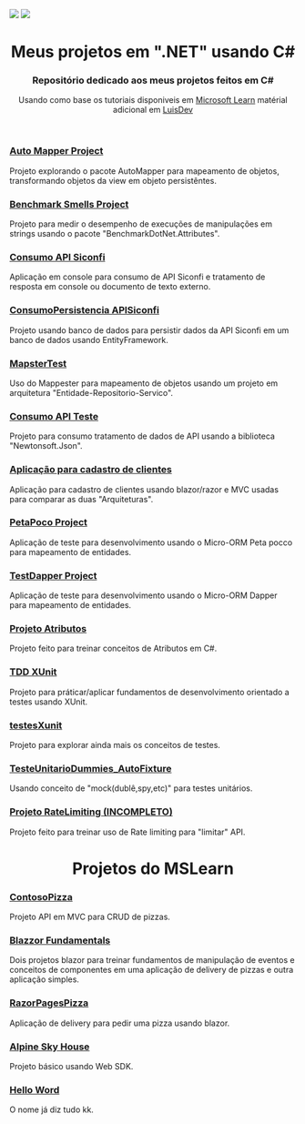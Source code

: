 <p>
 <img src="https://img.shields.io/badge/C%23-239120?style=for-the-badge&logo=c-sharp&logoColor=white">
 <img src="https://img.shields.io/badge/.NET-5C2D91?style=for-the-badge&logo=.net&logoColor=white">
</p>


<h1 align="center">Meus projetos em ".NET" usando C# </h1>
<h3 align="center">Repositório dedicado aos meus projetos feitos em C# </h3>
<p  align="center">Usando como base os tutoriais disponiveis em <a href="https://learn.microsoft.com/en-us/training/" target="_blank">Microsoft Learn</a> matérial adicional em <a href="https://www.luisdev.com.br/" target="_blank">LuisDev<a/></p>



<br>
<h3><a href="https://github.com/TarcisioOliveira2021/.NETProject/tree/main/AutoMapperProject">Auto Mapper Project </a></h3>
<p> Projeto explorando o pacote AutoMapper para mapeamento de objetos, transformando objetos da view em objeto persistêntes.</p>

<h3><a href="https://github.com/TarcisioOliveira2021/.NETProject/tree/main/Benchmark_smells">Benchmark Smells Project </a></h3>
<p> Projeto para medir o desempenho de execuções de manipulações em strings usando o pacote "BenchmarkDotNet.Attributes".</p>

<h3><a href="https://github.com/TarcisioOliveira2021/.NETProject/tree/main/ConsumoAPIsinconfi">Consumo API Siconfi</a></h3>
<p> Aplicação em console para consumo de API Siconfi e tratamento de resposta em console ou documento de texto externo.</p>

<h3><a href="https://github.com/TarcisioOliveira2021/.NETProject/tree/main/ConsumoPersistenciaAPISiconfi">ConsumoPersistencia APISiconfi</a></h3>
<p> Projeto usando banco de dados para persistir dados da API Siconfi em um banco de dados usando EntityFramework.</p>

<h3><a href="https://github.com/TarcisioOliveira2021/.NETProject/tree/main/MapsterTest">MapsterTest</a></h3>
<p> Uso do Mappester para mapeamento de objetos usando um projeto em arquitetura "Entidade-Repositorio-Servico".</p>

<h3><a href="https://github.com/TarcisioOliveira2021/.NETProject/tree/main/ConsumoDeApiTeste">Consumo API Teste</a></h3>
<p> Projeto para consumo tratamento de dados de API usando a biblioteca "Newtonsoft.Json".</p>

<h3><a href="https://github.com/TarcisioOliveira2021/.NETProject/tree/main/NETBlazor">Aplicação para cadastro de clientes</a></h3>
<p> Aplicação para cadastro de clientes usando blazor/razor e MVC usadas para comparar as duas "Arquiteturas".</p>

<h3><a href="https://github.com/TarcisioOliveira2021/.NETProject/tree/main/PetaPocoProject">PetaPoco Project</a></h3>
<p> Aplicação de teste para desenvolvimento usando o Micro-ORM Peta pocco para mapeamento de entidades.</p>

<h3><a href="https://github.com/TarcisioOliveira2021/.NETProject/tree/main/TestDapper">TestDapper Project</a></h3>
<p> Aplicação de teste para desenvolvimento usando o Micro-ORM Dapper para mapeamento de entidades.</p>

<h3><a href="https://github.com/TarcisioOliveira2021/.NETProject/tree/main/ProjetoAtributos">Projeto Atributos</a></h3>
<p> Projeto feito para treinar conceitos de Atributos em C#.</p>

<h3><a href="https://github.com/TarcisioOliveira2021/.NETProject/tree/main/TDDXUnit">TDD XUnit</a></h3>
<p> Projeto para práticar/aplicar fundamentos de desenvolvimento orientado a testes usando XUnit.</p>

<h3><a href="https://github.com/TarcisioOliveira2021/.NETProject/tree/main/testesXunit">testesXunit </a></h3>
<p> Projeto para explorar ainda mais os conceitos de testes.</p>

<h3><a href="https://github.com/TarcisioOliveira2021/.NETProject/tree/main/TesteUnitarioDummies_AutoFixture">TesteUnitarioDummies_AutoFixture</a></h3>
<p> Usando conceito de "mock(dublê,spy,etc)" para testes unitários.</p>

<h3><a href="https://github.com/TarcisioOliveira2021/.NETProject/tree/main/RateLimiting">Projeto RateLimiting (INCOMPLETO)</a></h3>
<p> Projeto feito para treinar uso de Rate limiting para "limitar" API.</p>


<h1 align="center">Projetos do MSLearn</h1>

<h3><a href="https://github.com/TarcisioOliveira2021/.NETProject/tree/main/ContosoPizza">ContosoPizza</a></h3>
<p> Projeto API em MVC para CRUD de pizzas.</p>

<h3><a href="https://github.com/TarcisioOliveira2021/.NETProject/tree/main/BlazzorFundamentalsNew">Blazzor Fundamentals</a></h3>
<p> Dois projetos blazor para treinar fundamentos de manipulação de eventos e conceitos de componentes em uma aplicação de delivery de pizzas e outra aplicação simples.</p>

<h3><a href="https://github.com/TarcisioOliveira2021/.NETProject/tree/main/RazorPagesPizza">RazorPagesPizza</a></h3>
<p> Aplicação de delivery para pedir uma pizza usando blazor.</p>

<h3><a href="https://github.com/TarcisioOliveira2021/.NETProject/tree/main/AlpineSkiHouse">Alpine Sky House </a></h3>
<p> Projeto básico usando Web SDK.</p>

<h3><a href="https://github.com/TarcisioOliveira2021/.NETProject/tree/main/HelloWord">Hello Word</a></h3>
<p> O nome já diz tudo kk.</p>


